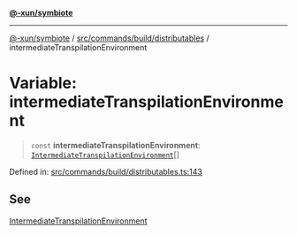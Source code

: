 [**@-xun/symbiote**](../../../../../README.md)

***

[@-xun/symbiote](../../../../../README.md) / [src/commands/build/distributables](../README.md) / intermediateTranspilationEnvironment

# Variable: intermediateTranspilationEnvironment

> `const` **intermediateTranspilationEnvironment**: [`IntermediateTranspilationEnvironment`](../enumerations/IntermediateTranspilationEnvironment.md)[]

Defined in: [src/commands/build/distributables.ts:143](https://github.com/Xunnamius/symbiote/blob/ffa2219b5458551337af8081b76f7ffb8422c513/src/commands/build/distributables.ts#L143)

## See

[IntermediateTranspilationEnvironment](../enumerations/IntermediateTranspilationEnvironment.md)
